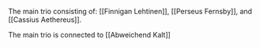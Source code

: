 The main trio consisting of: [[Finnigan Lehtinen]], [[Perseus Fernsby]], and [[Cassius Aethereus]].

The main trio is connected to [[Abweichend Kalt]]